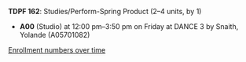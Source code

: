 **TDPF 162**: Studies/Perform-Spring Product (2–4 units, by 1)

- **A00** (Studio) at 12:00 pm–3:50 pm on Friday at DANCE 3 by Snaith, Yolande (A05701082)

[Enrollment numbers over time](./TDPF162.tsv)
